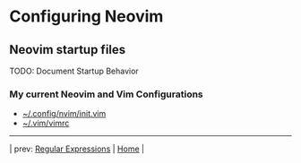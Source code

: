 # Configuring Neovim

## Neovim startup files

TODO: Document Startup Behavior

### My current Neovim and Vim Configurations

* [~/.config/nvim/init.vim](init.vim)
* [~/.vim/vimrc](vimrc)

---

| prev: [Regular Expressions][1] | [Home][2] |

[1]: RegularExpressions.md
[2]: README.md
